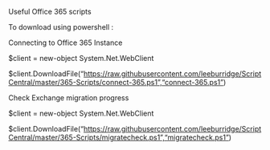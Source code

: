 Useful Office 365 scripts

To download using powershell :

Connecting to Office 365 Instance

$client = new-object System.Net.WebClient

$client.DownloadFile(“https://raw.githubusercontent.com/leeburridge/ScriptCentral/master/365-Scripts/connect-365.ps1”,“connect-365.ps1”)

Check Exchange migration progress

$client = new-object System.Net.WebClient

$client.DownloadFile(“https://raw.githubusercontent.com/leeburridge/ScriptCentral/master/365-Scripts/migratecheck.ps1”,“migratecheck.ps1”)
